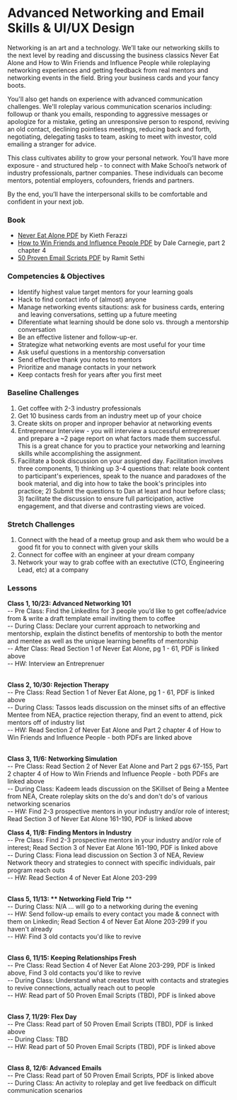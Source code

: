 # Advanced Networking and Email Skills & UI/UX Design

Networking is an art and a technology. We’ll take our networking skills to the next level by reading and discussing the business classics Never Eat Alone and How to Win Friends and Influence People while roleplaying networking experiences and getting feedback from real mentors and networking events in the field. Bring your business cards and your fancy boots.

You'll also get hands on experience with advanced communication challenges. We'll roleplay various communication scenarios including: followup or thank you emails, responding to aggressive messages or apologize for a mistake, geting an unresponsive person to respond, reviving an old contact, declining pointless meetings, reducing back and forth, negotiating, delegating tasks to team, asking to meet with investor, cold emailing a stranger for advice.

This class cultivates ability to grow your personal network. You’ll have more exposure - and structured help - to connect with Make School’s network of industry professionals, partner companies. These individuals can become mentors, potential employers, cofounders, friends and partners.

By the end, you’ll have the interpersonal skills to be comfortable and confident in your next job.

### Book
* [Never Eat Alone PDF](http://www.r-5.org/files/books/ethology/corporate/behaviour/Keith_Ferrazzi_Tahl_Raz-Never_Eat_Alone-EN.pdf) by Kieth Ferazzi
* [How to Win Friends and Influence People PDF](http://images.kw.com/docs/2/1/2/212345/1285134779158_htwfaip.pdf) by Dale Carnegie, part 2 chapter 4
* [50 Proven Email Scripts PDF](https://drive.google.com/file/d/0B5OY6XRGtYXpSFl4WmR0X09CMmc/view?usp=sharing) by Ramit Sethi

### Competencies & Objectives
* Identify highest value target mentors for your learning goals
* Hack to find contact info of (almost) anyone
* Manage networking events sitautions: ask for business cards, entering and leaving conversations, setting up a future meeting
* Diferentiate what learning should be done solo vs. through a mentorship conversation
* Be an effective listener and follow-up-er.
* Strategize what networking events are most useful for your time
* Ask useful questions in a mentorship conversation
* Send effective thank you notes to mentors
* Prioritize and manage contacts in your network
* Keep contacts fresh for years after you first meet

### Baseline Challenges
1. Get coffee with 2-3 industry professionals
1. Get 10 business cards from an industry meet up of your choice
1. Create skits on proper and inproper behavior at networking events
1. Entrepreneur Interview - you will interview a successful entreprenuer and prepare a ~2 page report on what factors made them successful. This is a great chance for you to practice your networking and learning skills while accomplishing the assignment.
1. Facilitate a book discussion on your assigned day. Facilitation involves three components, 1) thinking up 3-4 questions that: relate book content to participant's experiences, speak to the nuance and paradoxes of the book material, and dig into how to take the book's principles into practice; 2) Submit the questions to Dan at least and hour before class; 3) facilitate the discussion to ensure full participation, active engagement, and that diverse and contrasting views are voiced.

### Stretch Challenges
1. Connect with the head of a meetup group and ask them who would be a good fit for you to connect with given your skills
1. Connect for coffee with an engineer at your dream company
1. Network your way to grab coffee with an exectutive (CTO, Engineering Lead, etc) at a company

### Lessons
**Class 1, 10/23: Advanced Networking 101** <br />
-- Pre Class: Find the LinkedIns for 3 people you’d like to get coffee/advice from & write a draft template email inviting them to coffee <br />
-- During Class: Declare your current approach to networking and mentorship, explain the distinct benefits of mentorship to both the mentor and mentee as well as the unique learning benefits of mentorship <br />
-- After Class: Read Section 1 of Never Eat Alone, pg 1 - 61, PDF is linked above <br />
-- HW: Interview an Entreprenuer<br /> <br />


**Class 2, 10/30: Rejection Therapy** <br />
-- Pre Class: Read Section 1 of Never Eat Alone, pg 1 - 61, PDF is linked above<br />
-- During Class: Tassos leads discussion on the minset sifts of an effective Mentee from NEA, practice rejection therapy, find an event to attend, pick mentors off of industry list <br />
-- HW: Read Section 2 of Never Eat Alone and Part 2 chapter 4 of How to Win Friends and Influence People - both PDFs are linked above  <br /> <br />


**Class 3, 11/6: Networking Simulation** <br />
-- Pre Class: Read Section 2 of Never Eat Alone and Part 2 pgs 67-155, Part 2 chapter 4 of How to Win Friends and Influence People - both PDFs are linked above<br />
-- During Class: Kadeem leads discussion on the SKillset of Being a Mentee from NEA, Create roleplay skits on the do's and don't do's of various networking scenarios <br />
-- HW: Find 2-3 prospective mentors in your industry and/or role of interest; Read Section 3 of Never Eat Alone 161-190, PDF is linked above <br />


**Class 4, 11/8: Finding Mentors in Industry** <br />
-- Pre Class: Find 2-3 prospective mentors in your industry and/or role of interest; Read Section 3 of Never Eat Alone 161-190, PDF is linked above <br />
-- During Class: Fiona lead discussion on Section 3 of NEA, Review Network theory and strategies to connect with specific individuals, pair program reach outs <br />
-- HW: Read Section 4 of Never Eat Alone 203-299 <br /> <br />

**Class 5, 11/13: ** Networking Field Trip** ** <br />
-- During Class: N/A ... will go to a networking during the evening <br />
-- HW: Send follow-up emails to every contact you made & connect with them on Linkedin; Read Section 4 of Never Eat Alone 203-299 if you haven't already <br /> 
-- HW: Find 3 old contacts you'd like to revive  <br /> <br />

**Class 6, 11/15: Keeping Relationships Fresh** <br />
-- Pre Class: Read Section 4 of Never Eat Alone 203-299, PDF is linked above, Find 3 old contacts you'd like to revive  <br />
-- During Class: Understand what creates trust with contacts and strategies to revive connections, actually reach out to people <br />
-- HW: Read part of 50 Proven Email Scripts (TBD), PDF is linked above <br /> <br />

**Class 7, 11/29: Flex Day** <br />
-- Pre Class: Read part of 50 Proven Email Scripts (TBD), PDF is linked above<br />
-- During Class: TBD <br />
-- HW: Read part of 50 Proven Email Scripts (TBD), PDF is linked above <br /> <br />

**Class 8, 12/6: Advanced Emails** <br />
-- Pre Class: Read part of 50 Proven Email Scripts, PDF is linked above<br />
-- During Class: An activity to roleplay and get live feedback on difficult communication scenarios <br /> <br />
